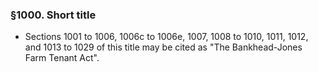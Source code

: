 ### §1000. Short title
* Sections 1001 to 1006, 1006c to 1006e, 1007, 1008 to 1010, 1011, 1012, and 1013 to 1029 of this title may be cited as "The Bankhead-Jones Farm Tenant Act".